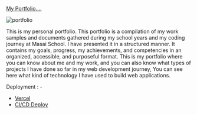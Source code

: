 [My Portfolio....](https://myportfolio-seven-delta.vercel.app/)

![portfolio](https://user-images.githubusercontent.com/104748364/205477467-8a7f1e46-627b-4ea2-976d-7dd5cfd407f2.png)











This is my personal portfolio. This portfolio is a compilation of my work samples and documents gathered during my school years and my coding journey at Masai School.
I have presented it in a structured manner. It contains my goals, progress, my achievements, and competencies in an organized, accessible, and purposeful format.
This is my portfolio where you can know about me and my work, and you can also know what types of projects I have done so far in my web development journey, You can see here what kind of technology I have used to build web applications.

Deployment : -
- [Vercel](https://myportfolio-seven-delta.vercel.app/)
- [CI/CD Deploy](https://myportfolio-seven-delta.vercel.app/)
